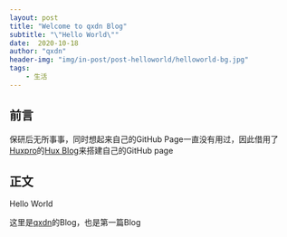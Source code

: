 ```yaml
---
layout: post
title: "Welcome to qxdn Blog"
subtitle: "\"Hello World\""
date:  2020-10-18
author: "qxdn"
header-img: "img/in-post/post-helloworld/helloworld-bg.jpg"
tags:
    - 生活
---
```


## 前言
保研后无所事事，同时想起来自己的GitHub Page一直没有用过，因此借用了[Huxpro](https://github.com/Huxpro)的[Hux Blog](https://github.com/Huxpro/huxpro.github.io)来搭建自己的GitHub page


## 正文
Hello World

这里是[qxdn](https://github.com/qxdn)的Blog，也是第一篇Blog